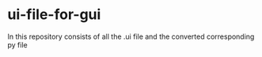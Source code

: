 # ui-file-for-gui
In this repository consists of all the .ui file and the converted corresponding py file
